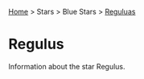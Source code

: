 <p><a href="/">Home</a> > Stars > Blue Stars > <a href=".">Reguluas</a> </p>

# Regulus

Information about the star Regulus.